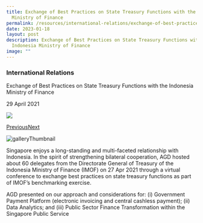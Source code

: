 ```yaml
---
title: Exchange of Best Practices on State Treasury Functions with the Indonesia
  Ministry of Finance
permalink: /resources/international-relations/exchange-of-best-practices/
date: 2023-01-18
layout: post
description: Exchange of Best Practices on State Treasury Functions with the
  Indonesia Ministry of Finance
image: ""
---
```



### International Relations

Exchange of Best Practices on State Treasury Functions with the Indonesia Ministry of Finance

29 April 2021

![](https://www.agd.gov.sg/images/default-source/default-album/imagedaea8565925d4bbab7346fcb4aa036f8.png?sfvrsn=e8ef89ae_0)

[Previous](https://www.agd.gov.sg/news-and-events/selection/international-relations--2021--exchange-of-best-practices-on-state-treasury-functions-with-the-indonesia-ministry-of-finance#detailGalleryCarousel)[Next](https://www.agd.gov.sg/news-and-events/selection/international-relations--2021--exchange-of-best-practices-on-state-treasury-functions-with-the-indonesia-ministry-of-finance#detailGalleryCarousel)

![galleryThumbnail](https://www.agd.gov.sg/images/default-source/default-album/imagedaea8565925d4bbab7346fcb4aa036f8.png?sfvrsn=e8ef89ae_0)

Singapore enjoys a long-standing and multi-faceted relationship with Indonesia. In the spirit of strengthening bilateral cooperation, AGD hosted about 60 delegates from the Directorate General of Treasury of the Indonesia Ministry of Finance (IMOF) on 27 Apr 2021 through a virtual conference to exchange best practices on state treasury functions as part of IMOF’s benchmarking exercise.  
  
AGD presented on our approach and considerations for: (i) Government Payment Platform (electronic invoicing and central cashless payment); (ii) Data Analytics; and (iii) Public Sector Finance Transformation within the Singapore Public Service